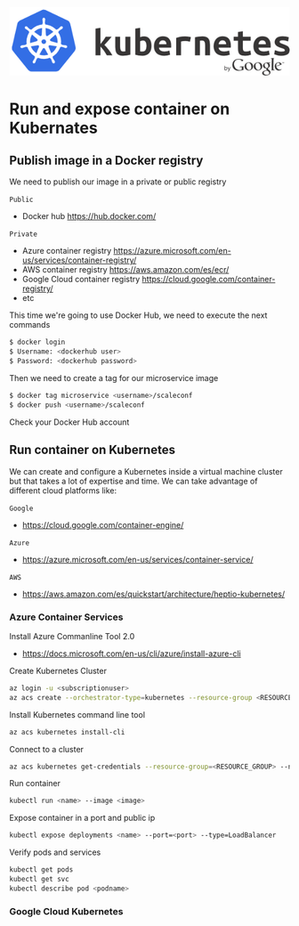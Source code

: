 ![scaleconf-deploying-microservices](kubernetes.png)


# Run and expose container on Kubernates

## Publish image in a Docker registry

We need to publish our image in a private or public registry

`Public`
* Docker hub https://hub.docker.com/

`Private`
* Azure container registry https://azure.microsoft.com/en-us/services/container-registry/
* AWS container registry https://aws.amazon.com/es/ecr/
* Google Cloud container registry https://cloud.google.com/container-registry/
* etc 

This time we're going to use Docker Hub, we need to execute the next commands

```sh
$ docker login
$ Username: <dockerhub user>
$ Password: <dockerhub password>
```

Then we need to create a tag for our microservice image

```sh
$ docker tag microservice <username>/scaleconf
$ docker push <username>/scaleconf
```
Check your Docker Hub account 


## Run container on Kubernetes

We can create and configure a Kubernetes inside a virtual machine cluster but that takes a lot of expertise and time. We can take advantage of different cloud platforms like:  

`Google`
* https://cloud.google.com/container-engine/ 

`Azure`
* https://azure.microsoft.com/en-us/services/container-service/

`AWS`
* https://aws.amazon.com/es/quickstart/architecture/heptio-kubernetes/


### Azure Container Services

Install Azure Commanline Tool 2.0 
* https://docs.microsoft.com/en-us/cli/azure/install-azure-cli 

Create Kubernetes Cluster 
```sh
az login -u <subscriptionuser>
az acs create --orchestrator-type=kubernetes --resource-group <RESOURCE_GROUP> --name=<CLUSTER_NAME> --dns-prefix=<DNS_PREFIX>
```
Install Kubernetes command line tool
```sh
az acs kubernetes install-cli
```
Connect to a cluster 
```sh
az acs kubernetes get-credentials --resource-group=<RESOURCE_GROUP> --name=<CLUSTER_NAME>
```
Run container 
```sh
kubectl run <name> --image <image>
```
Expose container in a port and public ip  
```sh
kubectl expose deployments <name> --port=<port> --type=LoadBalancer
```
Verify pods and services  
```sh
kubectl get pods
kubectl get svc
kubectl describe pod <podname>
```



### Google Cloud Kubernetes




